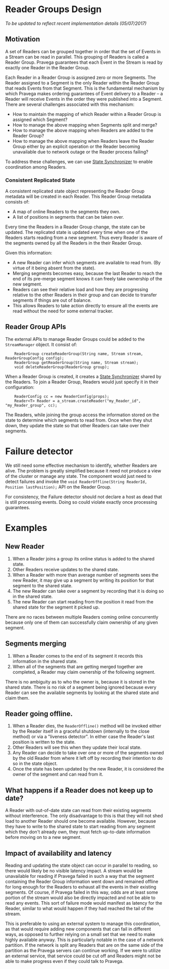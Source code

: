 <!--
Copyright (c) 2017 Dell Inc., or its subsidiaries. All Rights Reserved.

Licensed under the Apache License, Version 2.0 (the "License");
you may not use this file except in compliance with the License.
You may obtain a copy of the License at

    http://www.apache.org/licenses/LICENSE-2.0
-->
# Reader Groups Design

_To be updated to reflect recent implementation details (05/07/2017)_

## Motivation
A set of Readers can be grouped together in order that the set of Events in a Stream can be read in parallel. This grouping of Readers is called a Reader Group. Pravega guarantees that each Event in the Stream is read by exactly one Reader in the Reader Group.

Each Reader in a Reader Group is assigned zero or more Segments.
The Reader assigned to a Segment is the only Reader within the Reader Group that reads Events from that Segment. This is the fundamental mechanism by which Pravega makes ordering guarantees of Event delivery to a Reader – a Reader will receive Events in the order they were published into a Segment.
There are several challenges associated with this mechanism:

 -  How to maintain the mapping of which Reader within a Reader Group is assigned which Segment?
 -  How to manage the above mapping when Segments split and merge?
 -  How to manage the above mapping when Readers are added to the Reader Group?
 -  How to manage the above mapping when Readers leave the Reader Group either by an explicit operation or the Reader becoming unavailable due to network outage or the Reader process failing?

To address these challenges, we can use [State Synchronizer](state-synchronizer-design.md) to enable coordination among Readers.

### Consistent Replicated State
A consistent replicated state object representing the Reader Group metadata will be created in each Reader. This Reader Group metadata consists of:

 - A map of online Readers to the segments they own.
 - A list of positions in segments that can be taken over.

Every time the Readers in a Reader Group change, the state can be updated. The replicated state is updated every time when one of the Readers starts reading from a new segment. Thus every Reader is aware of the segments owned by all the Readers in the their Reader Group.

Given this information:

 - A new Reader can infer which segments are available to read from. (By virtue of it being absent from the state).
 - Merging segments becomes easy, because the last Reader to reach the end of its pre-merge segment knows it can freely take ownership of the new segment.
 - Readers can see their relative load and how they are progressing relative to the other Readers in their group and can decide to transfer segments if things are out of balance.
 - This allows Readers to take action directly to ensure all the events are read without the need for some external tracker.

## Reader Group APIs

The external APIs to manage Reader Groups could be added to the `StreamManager` object. It consist of:

```
    ReaderGroup createReaderGroup(String name, Stream stream, ReaderGroupConfig config);
    ReaderGroup getReaderGroup(String name, Stream stream);
    void deleteReaderGroup(ReaderGroup group);
```
When a Reader Group is created, it creates a [State Synchronizer](state-synchronizer-design.md) shared by the Readers. To join a Reader Group, Readers would just specify it in their configuration:

```
    ReaderConfig cc = new ReaderConfig(props);
    Reader<T> Reader = a_stream.createReader("my_Reader_id", "my_Reader_group", cc);
```
The Readers, while joining the group access the information stored on the state to determine which segments to read from. Once when they shut down, they update the state so that other Readers can take over their segments.

# Failure detector

We still need some effective mechanism to identify, whether Readers are alive. The problem is greatly simplified because it need not produce a view of the cluster or manage any state. The component would just need to detect failures and invoke the `void ReaderOffline(String ReaderId, Position lastPosition);` API on the Reader Group.

For consistency, the Failure detector should not declare a host as dead that is still processing events. Doing so could violate exactly once processing guarantees.

# Examples
## New Reader
1. When a Reader joins a group its online status is added to the shared state.
1. Other Readers receive updates to the shared state.
1. When a Reader with more than average number of segments sees the new Reader, it may give up a segment by writing its position for that segment to the shared state.
1. The new Reader can take over a segment by recording that it is doing so in the shared state.
1. The new Reader can start reading from the position it read from the shared state for the segment it picked up.

There are no races between multiple Readers coming online concurrently because only one of them can successfully claim ownership of any given segment.

## Segments merging
1. When a Reader comes to the end of its segment it records this information in the shared state.
1. When all of the segments that are getting merged together are completed, a Reader may claim ownership of the following segment.

There is no ambiguity as to who the owner is, because it is stored in the shared state. There is no risk of a segment being ignored because every Reader can see the available segments by looking at the shared state and claim them.

## Reader going offline.
1. When a Reader dies, the `ReaderOffline()` method will be invoked either by the Reader itself in a graceful shutdown (internally to the close method) or via a "liveness detector". In either case the Reader's last position is written to the state.
1. Other Readers will see this when they update their local state.
1. Any Reader can decide to take over one or more of the segments owned by the old Reader from where it left off by recording their intention to do so in the state object.
1. Once the state has been updated by the new Reader, it is considered the owner of the segment and can read from it.

## What happens if a Reader does not keep up to date?
A Reader with out-of-date state can read from their existing segments without interference. The only disadvantage to this is that they will not shed load to another Reader should one become available. However, because they have to write to the shared state to start reading from any segment which they don't already own, they must fetch up-to-date information before moving on to a new segment.

## Impact of availability and latency
Reading and updating the state object can occur in parallel to reading, so there would likely be no visible latency impact.
A stream would be unavailable for reading if Pravega failed in such a way that the segment containing the Reader Group information went down and remained offline for long enough for the Readers to exhaust all the events in their existing segments. Of course, if Pravega failed in this way, odds are at least some portion of the stream would also be directly impacted and not be able to read any events. This sort of failure mode would manifest as latency for the Reader, similar to what would happen if they had reached the tail of the stream.

This is preferable to using an external system to manage this coordination, as that would require adding new components that can fail in different ways, as opposed to further relying on a small set that we need to make highly available anyway. This is particularly notable in the case of a network partition. If the network is split any Readers that are on the same side of the partition as the Pravega servers can continue working. If we were to utilize an external service, that service could be cut off and Readers might not be able to make progress even if they could talk to Pravega.
